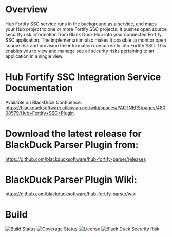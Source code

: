 # Overview

Hub Fortify SSC service runs in the background as a service, and maps your Hub project to one or more Fortify SSC projects. It pushes open source security risk information from Black Duck Hub into your connected Fortify SSC application. The implementation also makes it possible to monitor open source risk and provision the information concurrently into Fortify SSC. This enables you to view and manage see all security risks pertaining to an application in a single view.

# Hub Fortify SSC Integration Service Documentation

Available on BlackDuck Confluence: https://blackducksoftware.atlassian.net/wiki/spaces/PARTNERS/pages/48008579/Hub+Fortify+SSC+Plugin

# Download the latest release for BlackDuck Parser Plugin from: 
https://github.com/blackducksoftware/hub-fortify-parser/releases

# BlackDuck Parser Plugin Wiki: 
https://github.com/blackducksoftware/hub-fortify-parser/wiki
 
# Build

[![Build Status](https://travis-ci.org/blackducksoftware/hub-fortify-ssc-integration-service.svg?branch=master)](https://travis-ci.org/blackducksoftware/hub-fortify-ssc-integration-service) [![Coverage Status](https://coveralls.io/repos/github/blackducksoftware/hub-fortify-ssc-integration-service/badge.svg?branch=master)](https://coveralls.io/github/blackducksoftware/hub-fortify-ssc-integration-service?branch=master) [![License](https://img.shields.io/badge/License-Apache%202.0-blue.svg)](https://opensource.org/licenses/Apache-2.0) [![Black Duck Security Risk](https://copilot.blackducksoftware.com/github/groups/blackducksoftware/locations/hub-fortify-ssc-integration-service/public/results/branches/master/badge-risk.svg)](https://copilot.blackducksoftware.com/github/groups/blackducksoftware/locations/hub-fortify-ssc-integration-service/public/results/branches/master)